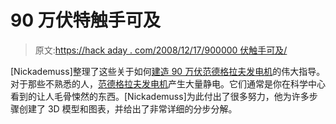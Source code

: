 # 90 万伏特触手可及

> 原文:[https://hack aday . com/2008/12/17/900000 伏触手可及/](https://hackaday.com/2008/12/17/900000-volts-at-your-fingertips/)

[Nickademuss]整理了这些关于如何[建造 90 万伏范德格拉夫发电机](http://www.instructables.com/id/900000_volt_Van_de_Graaff_Generator_using_cheap_p/)的伟大指导。对于那些不熟悉的人，[范德格拉夫发电机](http://en.wikipedia.org/wiki/Van_de_Graaff_generator)产生大量静电。它们通常是你在科学中心看到的让人毛骨悚然的东西。[Nickademuss]为此付出了很多努力，他为许多步骤创建了 3D 模型和图表，并给出了非常详细的分步分解。